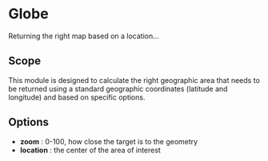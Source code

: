 # Globe

Returning the right map based on a location...

## Scope 

This module is designed to calculate the right geographic area that needs to be returned using a standard geographic coordinates (latitude and longitude) and based on specific options.

## Options

* **zoom** : 0-100, how close the target is to the geometry
* **location** : the center of the area of interest


